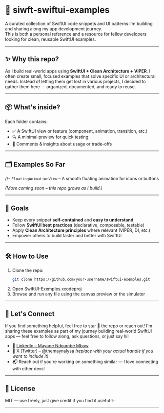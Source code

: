 # 📱 siwft-swiftui-examples

A curated collection of SwiftUI code snippets and UI patterns I’m building and sharing along my app development journey.  
This is both a personal reference and a resource for fellow developers looking for clean, reusable SwiftUI examples.

---

## ✨ Why this repo?

As I build real-world apps using **SwiftUI + Clean Architecture + VIPER**, I often create small, focused examples that solve specific UI or architectural needs. Instead of letting them get lost in various projects, I decided to gather them here — organized, documented, and ready to reuse.

---

## 📦 What's inside?

Each folder contains:
- ✅ A SwiftUI view or feature (component, animation, transition, etc.)
- 🔍 A minimal preview for quick testing
- 🧠 Comments & insights about usage or trade-offs

---

## 🗂 Examples So Far

//- `FloatingAnimationView` – A smooth floating animation for icons or buttons

*(More coming soon – this repo grows as I build.)*

---

## 🚀 Goals

- Keep every snippet **self-contained** and **easy to understand**
- Follow **SwiftUI best practices** (declarative, composable, testable)
- Apply **Clean Architecture principles** where relevant (VIPER, DI, etc.)
- Empower others to build faster and better with SwiftUI

---

## 🛠 How to Use

1. Clone the repo:
   ```bash
   git clone https://github.com/your-username/swiftui-exemples.git
2. Open SwiftUI-Exemples.xcodeproj
3. Browse and run any file using the canvas preview or the simulator

---

## 🤝 Let's Connect

If you find something helpful, feel free to star 🌟 the repo or reach out!
I'm sharing these examples as part of my journey building real-world SwiftUI apps — feel free to follow along, ask questions, or just say hi!

- 💼 [LinkedIn – Mayane Ndoumbe Mbow](https://www.linkedin.com/in/mayane-ndoumbe-mbow-56a833183/)
- 🧵 [X (Twitter) – @themaynalysa](https://x.com/themaynalysa) *(replace with your actual handle if you want to include it)*
- 📬 Reach out if you're working on something similar — I love connecting with other devs!

---

## 🧭 License
MIT — use freely, just give credit if you find it useful ✨

---

##






